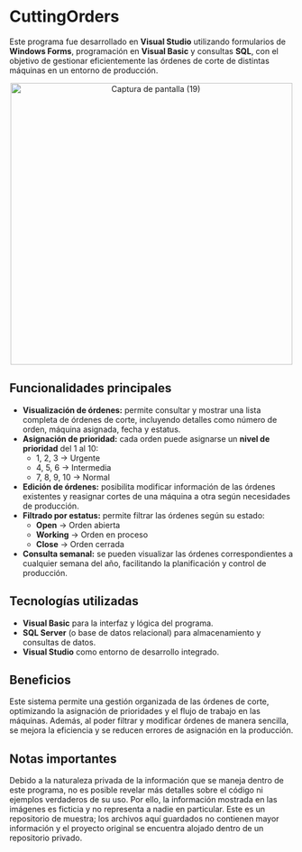# CuttingOrders

Este programa fue desarrollado en **Visual Studio** utilizando formularios de **Windows Forms**, programación en **Visual Basic** y consultas **SQL**, con el objetivo de gestionar eficientemente las órdenes de corte de distintas máquinas en un entorno de producción.

<p align="center"><img width="500" alt="Captura de pantalla (19)" src="https://github.com/user-attachments/assets/287d6e92-cdf9-40fe-b390-78afd6f8e2b3" /></p>

## Funcionalidades principales

- **Visualización de órdenes:** permite consultar y mostrar una lista completa de órdenes de corte, incluyendo detalles como número de orden, máquina asignada, fecha y estatus.  
- **Asignación de prioridad:** cada orden puede asignarse un **nivel de prioridad** del 1 al 10:
  - 1, 2, 3 → Urgente  
  - 4, 5, 6 → Intermedia  
  - 7, 8, 9, 10 → Normal  
- **Edición de órdenes:** posibilita modificar información de las órdenes existentes y reasignar cortes de una máquina a otra según necesidades de producción.  
- **Filtrado por estatus:** permite filtrar las órdenes según su estado:
  - **Open** → Orden abierta  
  - **Working** → Orden en proceso  
  - **Close** → Orden cerrada  
- **Consulta semanal:** se pueden visualizar las órdenes correspondientes a cualquier semana del año, facilitando la planificación y control de producción.

## Tecnologías utilizadas

- **Visual Basic** para la interfaz y lógica del programa.  
- **SQL Server** (o base de datos relacional) para almacenamiento y consultas de datos.  
- **Visual Studio** como entorno de desarrollo integrado.  

## Beneficios

Este sistema permite una gestión organizada de las órdenes de corte, optimizando la asignación de prioridades y el flujo de trabajo en las máquinas. Además, al poder filtrar y modificar órdenes de manera sencilla, se mejora la eficiencia y se reducen errores de asignación en la producción.

## Notas importantes

Debido a la naturaleza privada de la información que se maneja dentro de este programa, no es posible revelar más detalles sobre el código ni ejemplos verdaderos de su uso. Por ello, la información mostrada en las imágenes es ficticia y no representa a nadie en particular. Este es un repositorio de muestra; los archivos aquí guardados no contienen mayor información y el proyecto original se encuentra alojado dentro de un repositorio privado.
